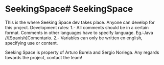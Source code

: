 # SeekingSpace# SeekingSpace
This is the where Seeking Space dev takes place.
Anyone can develop for this project.
Development rules:
1.- All comments should be in a certain format. Comments in other languages have to specify language. Eg.:Java //[Spanish]Comentario.
2.- Variables can only be written en english, specifying use or content.

Seeking Space is property of Arturo Burela and Sergio Noriega. Any regards towards the project, contact the team!
